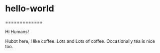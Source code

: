 # hello-world
=============

Hi Humans!

Hubot here, I like coffee. Lots and Lots of coffee. Occasionally tea is nice too.
